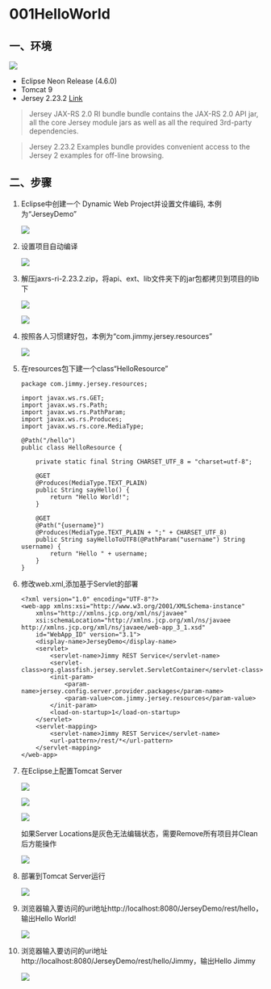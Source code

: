 # 001HelloWorld

## 一、环境

![](../imgs/001.HelloWorld/0001.png)

- Eclipse Neon Release (4.6.0)
- Tomcat 9
- Jersey 2.23.2 [Link](https://jersey.java.net/download.html)

> Jersey JAX-RS 2.0 RI bundle bundle contains the JAX-RS 2.0 API jar, all the core Jersey module jars as well as all the required 3rd-party dependencies.

> Jersey 2.23.2 Examples bundle provides convenient access to the Jersey 2 examples for off-line browsing.

## 二、步骤

<ol>

<li>Eclipse中创建一个 Dynamic Web Project并设置文件编码, 本例为“JerseyDemo”</li>

![](../imgs/0000.jpg)

<li>设置项目自动编译</li>

![](../imgs/001HelloWorld/0001.png)

<li>解压jaxrs-ri-2.23.2.zip，将api、ext、lib文件夹下的jar包都拷贝到项目的lib下</li>

![](../imgs/001HelloWorld/001.png)

![](../imgs/001HelloWorld/002.png)

<li>按照各人习惯建好包，本例为“com.jimmy.jersey.resources”</li>

![](../imgs/001HelloWorld/003.png)

<li>在resources包下建一个class“HelloResource”</li>

	package com.jimmy.jersey.resources;
	
	import javax.ws.rs.GET;
	import javax.ws.rs.Path;
	import javax.ws.rs.PathParam;
	import javax.ws.rs.Produces;
	import javax.ws.rs.core.MediaType;
	
	@Path("/hello")
	public class HelloResource {
		
		private static final String CHARSET_UTF_8 = "charset=utf-8";
		
		@GET
		@Produces(MediaType.TEXT_PLAIN)
		public String sayHello() {
			return "Hello World!";
		}
	
		@GET
		@Path("{username}")
		@Produces(MediaType.TEXT_PLAIN + ";" + CHARSET_UTF_8)
		public String sayHelloToUTF8(@PathParam("username") String username) {
			return "Hello " + username;
		}		
	}

<li>修改web.xml,添加基于Servlet的部署</li>
	
	<?xml version="1.0" encoding="UTF-8"?>
	<web-app xmlns:xsi="http://www.w3.org/2001/XMLSchema-instance"
		xmlns="http://xmlns.jcp.org/xml/ns/javaee"
		xsi:schemaLocation="http://xmlns.jcp.org/xml/ns/javaee http://xmlns.jcp.org/xml/ns/javaee/web-app_3_1.xsd"
		id="WebApp_ID" version="3.1">
		<display-name>JerseyDemo</display-name>
		<servlet>
			<servlet-name>Jimmy REST Service</servlet-name>
			<servlet-class>org.glassfish.jersey.servlet.ServletContainer</servlet-class>
			<init-param>
				<param-name>jersey.config.server.provider.packages</param-name>
				<param-value>com.jimmy.jersey.resources</param-value>
			</init-param>
			<load-on-startup>1</load-on-startup>
		</servlet>
		<servlet-mapping>
			<servlet-name>Jimmy REST Service</servlet-name>
			<url-pattern>/rest/*</url-pattern>
		</servlet-mapping>
	</web-app>

<li>在Eclipse上配置Tomcat Server</li>

![](../imgs/001HelloWorld/004.png)

![](../imgs/001HelloWorld/005.png)

![](../imgs/001HelloWorld/006.png)

如果Server Locations是灰色无法编辑状态，需要Remove所有项目并Clean后方能操作

![](../imgs/001HelloWorld/007.png)

<li>部署到Tomcat Server运行</li>

![](../imgs/001HelloWorld/008.png)

<li>浏览器输入要访问的uri地址http://localhost:8080/JerseyDemo/rest/hello，输出Hello World!</li>

![](../imgs/001HelloWorld/009.png)

<li>浏览器输入要访问的uri地址http://localhost:8080/JerseyDemo/rest/hello/Jimmy，输出Hello Jimmy</li>

![](../imgs/001HelloWorld/010.png)

</ol>

